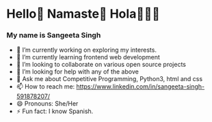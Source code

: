 # Hello👋  Namaste🙏  Hola🙋🏽‍♀️
### My name is Sangeeta Singh

- 🔭 I’m currently working on exploring my interests.
- 🌱 I’m currently learning frontend web development
- 👯 I’m looking to collaborate on various open source projects
- 🤔 I’m looking for help with any of the above
- 💬 Ask me about Competitive Programming, Python3, html and css
- 📫 How to reach me: https://www.linkedin.com/in/sangeeta-singh-591878207/
- 😄 Pronouns: She/Her
- ⚡ Fun fact: I know Spanish.
